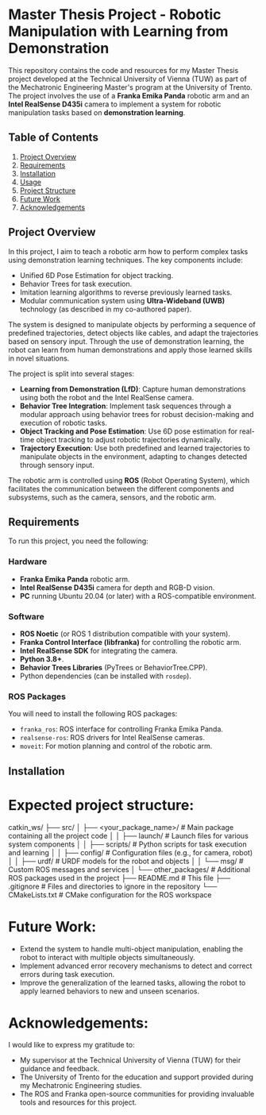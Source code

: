 # Master Thesis Project - Robotic Manipulation with Learning from Demonstration

This repository contains the code and resources for my Master Thesis project developed at the Technical University of Vienna (TUW) as part of the Mechatronic Engineering Master's program at the University of Trento. The project involves the use of a **Franka Emika Panda** robotic arm and an **Intel RealSense D435i** camera to implement a system for robotic manipulation tasks based on **demonstration learning**.

## Table of Contents
1. [Project Overview](#project-overview)
2. [Requirements](#requirements)
3. [Installation](#installation)
4. [Usage](#usage)
5. [Project Structure](#project-structure)
6. [Future Work](#future-work)
7. [Acknowledgements](#acknowledgements)

## Project Overview

In this project, I aim to teach a robotic arm how to perform complex tasks using demonstration learning techniques. The key components include:
- Unified 6D Pose Estimation for object tracking.
- Behavior Trees for task execution.
- Imitation learning algorithms to reverse previously learned tasks.
- Modular communication system using **Ultra-Wideband (UWB)** technology (as described in my co-authored paper).
  
The system is designed to manipulate objects by performing a sequence of predefined trajectories, detect objects like cables, and adapt the trajectories based on sensory input. Through the use of demonstration learning, the robot can learn from human demonstrations and apply those learned skills in novel situations.

The project is split into several stages:
- **Learning from Demonstration (LfD)**: Capture human demonstrations using both the robot and the Intel RealSense camera.
- **Behavior Tree Integration**: Implement task sequences through a modular approach using behavior trees for robust decision-making and execution of robotic tasks.
- **Object Tracking and Pose Estimation**: Use 6D pose estimation for real-time object tracking to adjust robotic trajectories dynamically.
- **Trajectory Execution**: Use both predefined and learned trajectories to manipulate objects in the environment, adapting to changes detected through sensory input.

The robotic arm is controlled using **ROS** (Robot Operating System), which facilitates the communication between the different components and subsystems, such as the camera, sensors, and the robotic arm.

## Requirements

To run this project, you need the following:

### Hardware
- **Franka Emika Panda** robotic arm.
- **Intel RealSense D435i** camera for depth and RGB-D vision.
- **PC** running Ubuntu 20.04 (or later) with a ROS-compatible environment.

### Software
- **ROS Noetic** (or ROS 1 distribution compatible with your system).
- **Franka Control Interface (libfranka)** for controlling the robotic arm.
- **Intel RealSense SDK** for integrating the camera.
- **Python 3.8+**.
- **Behavior Trees Libraries** (PyTrees or BehaviorTree.CPP).
- Python dependencies (can be installed with `rosdep`).

### ROS Packages
You will need to install the following ROS packages:
- `franka_ros`: ROS interface for controlling Franka Emika Panda.
- `realsense-ros`: ROS drivers for Intel RealSense cameras.
- `moveit`: For motion planning and control of the robotic arm.

## Installation


# Expected project structure:
 catkin_ws/
 ├── src/
 │   ├── <your_package_name>/  # Main package containing all the project code
 │   │   ├── launch/           # Launch files for various system components
 │   │   ├── scripts/          # Python scripts for task execution and learning
 │   │   ├── config/           # Configuration files (e.g., for camera, robot)
 │   │   ├── urdf/             # URDF models for the robot and objects
 │   │   └── msg/              # Custom ROS messages and services
 │   └── other_packages/       # Additional ROS packages used in the project
 ├── README.md                 # This file
 ├── .gitignore                # Files and directories to ignore in the repository
 └── CMakeLists.txt            # CMake configuration for the ROS workspace

# Future Work:
 - Extend the system to handle multi-object manipulation, enabling the robot to interact with multiple objects simultaneously.
 - Implement advanced error recovery mechanisms to detect and correct errors during task execution.
 - Improve the generalization of the learned tasks, allowing the robot to apply learned behaviors to new and unseen scenarios.


# Acknowledgements:
 I would like to express my gratitude to:
 - My supervisor at the Technical University of Vienna (TUW) for their guidance and feedback.
 - The University of Trento for the education and support provided during my Mechatronic Engineering studies.
 - The ROS and Franka open-source communities for providing invaluable tools and resources for this project.

